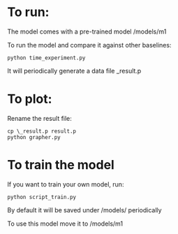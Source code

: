 # To run:
The model comes with a pre-trained model /models/m1

To run the model and compare it against other baselines:

    python time_experiment.py

It will periodically generate a data file \_result.p

# To plot:

Rename the result file:

    cp \_result.p result.p
    python grapher.py

# To train the model

If you want to train your own model, run:

    python script_train.py

By default it will be saved under /models/ periodically

To use this model move it to /models/m1

